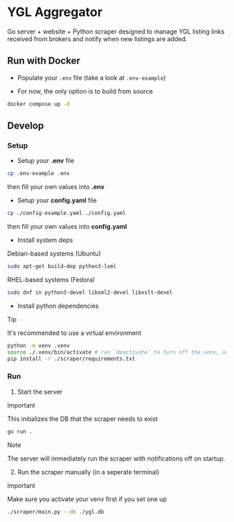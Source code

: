 # YGL Aggregator

Go server + website + Python scraper designed to manage YGL listing links received from brokers and notify when new listings are added.

## Run with Docker

- Populate your `.env` file (take a look at `.env-example`)

- For now, the only option is to build from source
```sh
docker compose up -d
```

## Develop

### Setup

- Setup your **.env** file

```sh
cp .env-example .env
```
then fill your own values into **.env**

- Setup your **config.yaml** file

```sh
cp ./config-example.yaml ./config.yaml
```
then fill your own values into **config.yaml**

- Install system deps

Debian-based systems (Ubuntu)
```sh
sudo apt-get build-dep python3-lxml
```
RHEL-based systems (Fedora)
```sh
sudo dnf in python3-devel libxml2-devel libxslt-devel
```

- Install python dependencies

> [!TIP]
> It's recommended to use a virtual environment

```sh
python -m venv .venv
source ./.venv/bin/activate # run `deactivate` to turn off the venv, or just `exit` the terminal
pip install -r ./scraper/requirements.txt
```

### Run

1. Start the server

> [!IMPORTANT]
> This initializes the DB that the scraper needs to exist

```sh
go run .
```

> [!NOTE]
> The server will immediately run the scraper with notifications off on startup.

2. Run the scraper manually (in a seperate terminal)

> [!IMPORTANT]
> Make sure you activate your venv first if you set one up

```sh
./scraper/main.py --db ./ygl.db
```

